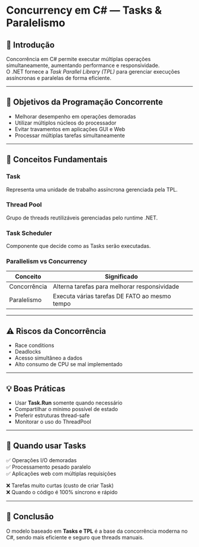 # Concurrency em C# — Tasks & Paralelismo

## 📌 Introdução

Concorrência em C# permite executar múltiplas operações simultaneamente, aumentando performance e responsividade.  
O .NET fornece a *Task Parallel Library (TPL)* para gerenciar execuções assíncronas e paralelas de forma eficiente.

---

## 🎯 Objetivos da Programação Concorrente

- Melhorar desempenho em operações demoradas
- Utilizar múltiplos núcleos do processador
- Evitar travamentos em aplicações GUI e Web
- Processar múltiplas tarefas simultaneamente

---

## 🧠 Conceitos Fundamentais

### **Task**
Representa uma unidade de trabalho assíncrona gerenciada pela TPL.

### **Thread Pool**
Grupo de threads reutilizáveis gerenciadas pelo runtime .NET.

### **Task Scheduler**
Componente que decide como as Tasks serão executadas.

### **Parallelism vs Concurrency**

| Conceito | Significado |
|---------|-------------|
Concorrência | Alterna tarefas para melhorar responsividade |
Paralelismo | Executa várias tarefas DE FATO ao mesmo tempo |

---

## ⚠️ Riscos da Concorrência

- Race conditions
- Deadlocks
- Acesso simultâneo a dados
- Alto consumo de CPU se mal implementado

---

## 💡 Boas Práticas

- Usar **Task.Run** somente quando necessário
- Compartilhar o mínimo possível de estado
- Preferir estruturas thread-safe
- Monitorar o uso do ThreadPool

---

## 🏁 Quando usar Tasks

✅ Operações I/O demoradas  
✅ Processamento pesado paralelo  
✅ Aplicações web com múltiplas requisições  

❌ Tarefas muito curtas (custo de criar Task)  
❌ Quando o código é 100% síncrono e rápido  

---

## 🧭 Conclusão

O modelo baseado em **Tasks e TPL** é a base da concorrência moderna no C#, sendo mais eficiente e seguro que threads manuais.
